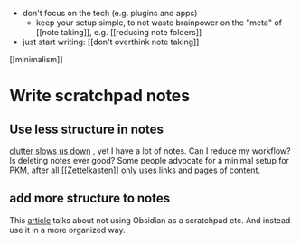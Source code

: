 - don't focus on the tech (e.g. plugins and apps)
	- keep your setup simple, to not waste brainpower on the "meta" of [[note taking]], e.g. [[reducing note folders]]
- just start writing: [[don't overthink note taking]]


[[minimalism]]

# Write scratchpad notes
## Use less structure in notes
[clutter slows us down](https://www.fleetingnotes.app/notes/clutter%20slows%20us%20down) , yet I have a lot of notes.
Can I reduce my workflow? Is deleting notes ever good?
Some people advocate for a minimal setup for PKM, after all [[Zettelkasten]] only uses links and pages of content.

## add more structure to notes
This [article](https://www.proofofconcept.pub/p/how-i-write-with-obsidian) talks about not using Obsidian as a scratchpad etc. And instead use it in a more organized way.

